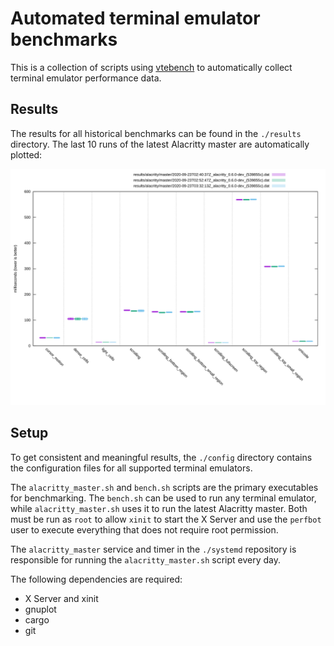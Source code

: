 # Automated terminal emulator benchmarks

This is a collection of scripts using [vtebench] to automatically collect
terminal emulator performance data.

[vtebench]: https://github.com/alacritty/vtebench

## Results

The results for all historical benchmarks can be found in the `./results`
directory. The last 10 runs of the latest Alacritty master are automatically
plotted:

![alacritty master](results/alacritty/master/summary.svg)

## Setup

To get consistent and meaningful results, the `./config` directory contains the
configuration files for all supported terminal emulators.

The `alacritty_master.sh` and `bench.sh` scripts are the primary executables for
benchmarking. The `bench.sh` can be used to run any terminal emulator, while
`alacritty_master.sh` uses it to run the latest Alacritty master. Both must be
run as `root` to allow `xinit` to start the X Server and use the `perfbot` user
to execute everything that does not require root permission.

The `alacritty_master` service and timer in the `./systemd` repository is
responsible for running the `alacritty_master.sh` script every day.

The following dependencies are required:
 - X Server and xinit
 - gnuplot
 - cargo
 - git
